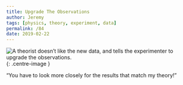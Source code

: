 ```yaml
---
title: Upgrade The Observations
author: Jeremy
tags: [physics, theory, experiment, data]
permalink: /84
date: 2019-02-22
---
```


![A theorist doesn’t like the new data, and tells the experimenter to upgrade the observations.](https://res.cloudinary.com/dh3hm8pb7/image/upload/c_scale,q_auto:best,w_615/v1535842782/Handwaving/Published/UpgradeTheObservations.png){: .centre-image }

“You have to look more closely for the results that match my theory!”